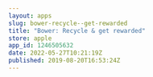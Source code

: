 ```yaml
---
layout: apps
slug: bower-recycle--get-rewarded
title: "Bower: Recycle & get rewarded"
store: apple
app_id: 1246505632
date: 2022-05-27T10:21:19Z
published: 2019-08-20T16:53:24Z
---
```

